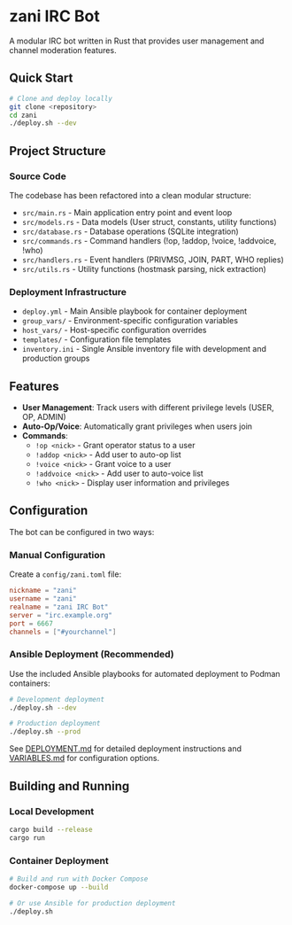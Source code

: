 # zani IRC Bot

A modular IRC bot written in Rust that provides user management and channel moderation features.

## Quick Start

```bash
# Clone and deploy locally
git clone <repository>
cd zani
./deploy.sh --dev
```

## Project Structure

### Source Code
The codebase has been refactored into a clean modular structure:

- `src/main.rs` - Main application entry point and event loop
- `src/models.rs` - Data models (User struct, constants, utility functions)
- `src/database.rs` - Database operations (SQLite integration)
- `src/commands.rs` - Command handlers (!op, !addop, !voice, !addvoice, !who)
- `src/handlers.rs` - Event handlers (PRIVMSG, JOIN, PART, WHO replies)
- `src/utils.rs` - Utility functions (hostmask parsing, nick extraction)

### Deployment Infrastructure
- `deploy.yml` - Main Ansible playbook for container deployment
- `group_vars/` - Environment-specific configuration variables
- `host_vars/` - Host-specific configuration overrides
- `templates/` - Configuration file templates
- `inventory.ini` - Single Ansible inventory file with development and production groups

## Features

- **User Management**: Track users with different privilege levels (USER, OP, ADMIN)
- **Auto-Op/Voice**: Automatically grant privileges when users join
- **Commands**:
  - `!op <nick>` - Grant operator status to a user
  - `!addop <nick>` - Add user to auto-op list
  - `!voice <nick>` - Grant voice to a user  
  - `!addvoice <nick>` - Add user to auto-voice list
  - `!who <nick>` - Display user information and privileges

## Configuration

The bot can be configured in two ways:

### Manual Configuration
Create a `config/zani.toml` file:

```toml
nickname = "zani"
username = "zani"
realname = "zani IRC Bot"
server = "irc.example.org"
port = 6667
channels = ["#yourchannel"]
```

### Ansible Deployment (Recommended)
Use the included Ansible playbooks for automated deployment to Podman containers:

```bash
# Development deployment
./deploy.sh --dev

# Production deployment  
./deploy.sh --prod
```

See [DEPLOYMENT.md](DEPLOYMENT.md) for detailed deployment instructions and [VARIABLES.md](VARIABLES.md) for configuration options.

## Building and Running

### Local Development
```bash
cargo build --release
cargo run
```

### Container Deployment
```bash
# Build and run with Docker Compose
docker-compose up --build

# Or use Ansible for production deployment
./deploy.sh
```
